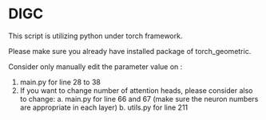 # DIGC

This script is utilizing python under torch framework.

Please make sure you already have installed package of torch_geometric.

Consider only manually edit the parameter value on :
1. main.py for line 28 to 38
2. If you want to change number of attention heads, please consider also to change:
   a. main.py for line 66 and 67 (make sure the neuron numbers are appropriate in each layer)
   b. utils.py for line 211
